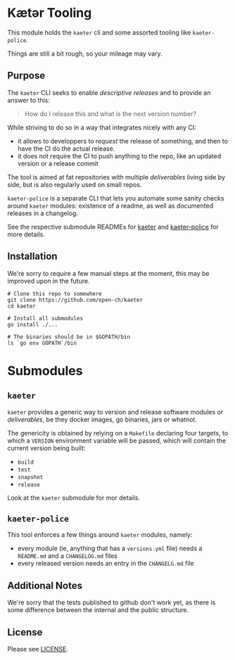 # Kætər Tooling


This module holds the `kaeter` cli and some assorted tooling like `kaeter-police`.

Things are still a bit rough, so your mileage may vary.

## Purpose

The `kaeter` CLI seeks to enable _descriptive releases_ and to provide an answer to this:

> How do I release this and what is the next version number?

While striving to do so in a way that integrates nicely with any CI:
- it allows to developpers to _request_ the release of something, and then to have the CI do the actual release.
- it does not require the CI to push anything to the repo, like an updated version or a release commit

The tool is aimed at fat repositories with multiple _deliverables_ living side by side, but is also regularly used on small repos.

`kaeter-police` is a separate CLI that lets you automate some sanity checks around `kaeter` modules: existence of a readme,
as well as documented releases in a changelog.

See the respective submodule READMEs for [kaeter](kaeter) and [kaeter-police](kaeter-police) for more details.

## Installation

We're sorry to require a few manual steps at the moment, this may be improved upon in the future.

```
# Clone this repo to somewhere
git clone https://github.com/open-ch/kaeter
cd kaeter

# Install all submodules
go install ./...

# The binaries should be in $GOPATH/bin
ls `go env GOPATH`/bin
```

# Submodules

## `kaeter`
`kaeter` provides a generic way to version and release software modules or _deliverables_, be they docker images,
go binaries, jars or whatnot.

The genericity is obtained by relying on a `Makefile` declaring four targets, to which a `VERSION` environment variable
will be passed, which will contain the current version being built:

- `build`
- `test`
- `snapshot`
- `release`

Look at the `kaeter` submodule for mor details.

## `kaeter-police`

This tool enforces a few things around `kaeter` modules, namely:

- every module (ie, anything that has a `versions.yml` file) needs a `README.md` and a `CHANGELOG.md` files
- every released version needs an entry in the `CHANGELG.md` file


## Additional Notes

We're sorry that the tests published to github don't work yet, as there is some difference
between the internal and the public structure.

## License

Please see [LICENSE](LICENSE).
